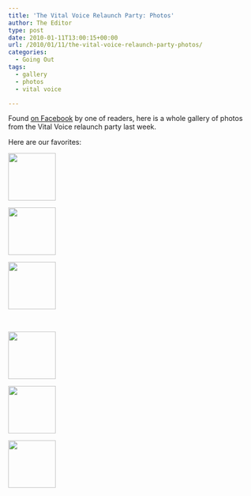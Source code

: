 ```yaml
---
title: 'The Vital Voice Relaunch Party: Photos'
author: The Editor
type: post
date: 2010-01-11T13:00:15+00:00
url: /2010/01/11/the-vital-voice-relaunch-party-photos/
categories:
  - Going Out
tags:
  - gallery
  - photos
  - vital voice

---
```

Found <a href="http://www.facebook.com/album.php?aid=175909&id=672192017" target="_blank">on Facebook</a> by one of readers, here is a whole gallery of photos from the Vital Voice relaunch party last week.

Here are our favorites:

<div id='gallery-10' class='gallery galleryid-2812 gallery-columns-3 gallery-size-thumbnail'>
  <dl class='gallery-item'>
    <dt class='gallery-icon portrait'>
      <a href='http://punchingkitty.com/2010/01/11/the-vital-voice-relaunch-party-photos/21848_264220712017_672192017_4412472_3887385_n/'><img width="96" height="96" src="http://media.punchingkitty.com/wordpress/2010/01/21848_264220712017_672192017_4412472_3887385_n-150x150.jpg" class="attachment-thumbnail size-thumbnail" alt="" /></a>
    </dt>
  </dl>
  
  <dl class='gallery-item'>
    <dt class='gallery-icon landscape'>
      <a href='http://punchingkitty.com/2010/01/11/the-vital-voice-relaunch-party-photos/21848_264220767017_672192017_4412478_3846801_n/'><img width="96" height="96" src="http://media.punchingkitty.com/wordpress/2010/01/21848_264220767017_672192017_4412478_3846801_n-150x150.jpg" class="attachment-thumbnail size-thumbnail" alt="" /></a>
    </dt>
  </dl>
  
  <dl class='gallery-item'>
    <dt class='gallery-icon portrait'>
      <a href='http://punchingkitty.com/2010/01/11/the-vital-voice-relaunch-party-photos/21848_264220772017_672192017_4412479_2244534_n/'><img width="96" height="96" src="http://media.punchingkitty.com/wordpress/2010/01/21848_264220772017_672192017_4412479_2244534_n-150x150.jpg" class="attachment-thumbnail size-thumbnail" alt="" /></a>
    </dt>
  </dl>
  
  <p>
    <br style="clear: both" />
  </p>
  
  <dl class='gallery-item'>
    <dt class='gallery-icon portrait'>
      <a href='http://punchingkitty.com/2010/01/11/the-vital-voice-relaunch-party-photos/21848_264220817017_672192017_4412485_3396096_n/'><img width="96" height="96" src="http://media.punchingkitty.com/wordpress/2010/01/21848_264220817017_672192017_4412485_3396096_n-150x150.jpg" class="attachment-thumbnail size-thumbnail" alt="" /></a>
    </dt>
  </dl>
  
  <dl class='gallery-item'>
    <dt class='gallery-icon landscape'>
      <a href='http://punchingkitty.com/2010/01/11/the-vital-voice-relaunch-party-photos/21848_264580697017_672192017_4414516_3476651_n/'><img width="96" height="96" src="http://media.punchingkitty.com/wordpress/2010/01/21848_264580697017_672192017_4414516_3476651_n-150x150.jpg" class="attachment-thumbnail size-thumbnail" alt="" /></a>
    </dt>
  </dl>
  
  <dl class='gallery-item'>
    <dt class='gallery-icon portrait'>
      <a href='http://punchingkitty.com/2010/01/11/the-vital-voice-relaunch-party-photos/21848_264220822017_672192017_4412486_4442087_n/'><img width="96" height="96" src="http://media.punchingkitty.com/wordpress/2010/01/21848_264220822017_672192017_4412486_4442087_n-150x150.jpg" class="attachment-thumbnail size-thumbnail" alt="" /></a>
    </dt>
  </dl>
  
  <p>
    <br style="clear: both" /> </div>